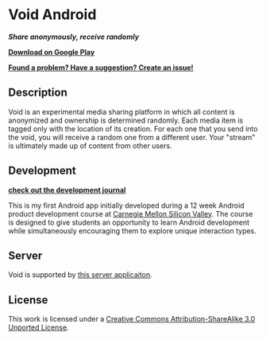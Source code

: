 # Void Android
***Share anonymously, receive randomly***

**[Download on Google Play](https://play.google.com/store/apps/details?id=io.morgan.Void)**

**[Found a problem? Have a suggestion? Create an issue!](https://github.com/discom4rt/void-android/issues)**

## Description

Void is an experimental media sharing platform in which all content is anonymized and ownership is determined randomly.  Each media item is tagged only with the location of its creation. For each one that you send into the void, you will receive a random one from a different user.  Your "stream" is ultimately made up of content from other users.

## Development
**[check out the development journal](https://github.com/discom4rt/void-android/blob/master/JOURNAL.md)**

This is my first Android app initially developed during a 12 week Android product development course at [Carnegie Mellon Silicon Valley](http://www.cmu.edu/silicon-valley/).  The course is designed to give students an opportunity to learn Android development while simultaneously encouraging them to explore unique interaction types.

## Server

Void is supported by [this server applicaiton](https://github.com/discom4rt/void-server).

## License

This work is licensed under a <a rel="license" href="http://creativecommons.org/licenses/by-sa/3.0/deed.en_US">Creative Commons Attribution-ShareAlike 3.0 Unported License</a>.
